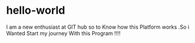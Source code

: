 # hello-world
I am a new enthusiast at GIT hub so to Know how this Platform works .So i Wanted Start my journey With this Program !!!!
